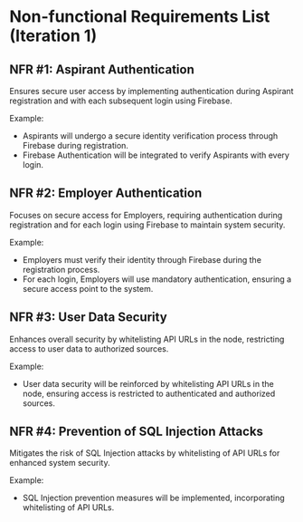 # Non-functional Requirements List (Iteration 1)

## NFR #1: Aspirant Authentication

Ensures secure user access by implementing authentication during Aspirant registration and with each subsequent login using Firebase.

Example:
* Aspirants will undergo a secure identity verification process through Firebase during registration.
* Firebase Authentication will be integrated to verify Aspirants with every login.

## NFR #2: Employer Authentication

Focuses on secure access for Employers, requiring authentication during registration and for each login using Firebase to maintain system security.

Example:
* Employers must verify their identity through Firebase during the registration process.
* For each login, Employers will use mandatory authentication, ensuring a secure access point to the system.

## NFR #3: User Data Security

Enhances overall security by whitelisting API URLs in the node, restricting access to user data to authorized sources.

Example:
* User data security will be reinforced by whitelisting API URLs in the node, ensuring access is restricted to authenticated and authorized sources.

## NFR #4: Prevention of SQL Injection Attacks

Mitigates the risk of SQL Injection attacks by whitelisting of API URLs for enhanced system security.

Example:
* SQL Injection prevention measures will be implemented, incorporating whitelisting of API URLs.
